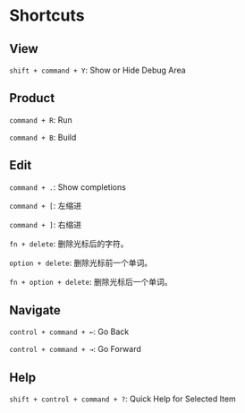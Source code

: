 Shortcuts
=========

View
----

`shift + command + Y`: Show or Hide Debug Area

Product
-------

`command + R`: Run

`command + B`: Build

Edit
----

`command + .`: Show completions

`command + [`: 左缩进

`command + ]`: 右缩进

`fn + delete`: 删除光标后的字符。

`option + delete`: 删除光标前一个单词。

`fn + option + delete`: 删除光标后一个单词。

Navigate
--------

`control + command + ←`: Go Back

`control + command + →`: Go Forward

Help
----

`shift + control + command + ?`: Quick Help for Selected Item
